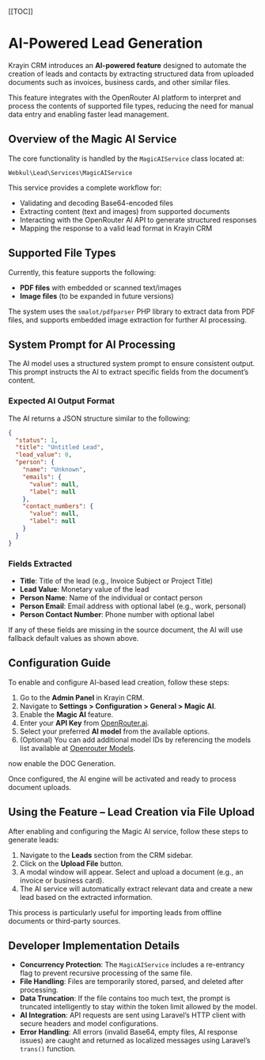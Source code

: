 [[TOC]]

# AI-Powered Lead Generation

Krayin CRM introduces an **AI-powered feature** designed to automate the creation of leads and contacts by extracting structured data from uploaded documents such as invoices, business cards, and other similar files.

This feature integrates with the OpenRouter AI platform to interpret and process the contents of supported file types, reducing the need for manual data entry and enabling faster lead management.

## Overview of the Magic AI Service

The core functionality is handled by the `MagicAIService` class located at:

```
Webkul\Lead\Services\MagicAIService
```

This service provides a complete workflow for:

- Validating and decoding Base64-encoded files
- Extracting content (text and images) from supported documents
- Interacting with the OpenRouter AI API to generate structured responses
- Mapping the response to a valid lead format in Krayin CRM

## Supported File Types

Currently, this feature supports the following:

- **PDF files** with embedded or scanned text/images
- **Image files** (to be expanded in future versions)

The system uses the `smalot/pdfparser` PHP library to extract data from PDF files, and supports embedded image extraction for further AI processing.

## System Prompt for AI Processing

The AI model uses a structured system prompt to ensure consistent output. This prompt instructs the AI to extract specific fields from the document’s content.

### Expected AI Output Format

The AI returns a JSON structure similar to the following:

```json
{
  "status": 1,
  "title": "Untitled Lead",
  "lead_value": 0,
  "person": {
    "name": "Unknown",
    "emails": {
      "value": null,
      "label": null
    },
    "contact_numbers": {
      "value": null,
      "label": null
    }
  }
}
```

### Fields Extracted

- **Title**: Title of the lead (e.g., Invoice Subject or Project Title)
- **Lead Value**: Monetary value of the lead
- **Person Name**: Name of the individual or contact person
- **Person Email**: Email address with optional label (e.g., work, personal)
- **Person Contact Number**: Phone number with optional label

If any of these fields are missing in the source document, the AI will use fallback default values as shown above.

## Configuration Guide

To enable and configure AI-based lead creation, follow these steps:

1. Go to the **Admin Panel** in Krayin CRM.
2. Navigate to **Settings > Configuration > General > Magic AI**.
3. Enable the **Magic AI** feature.
4. Enter your **API Key** from [OpenRouter.ai](https://openrouter.ai/).
5. Select your preferred **AI model** from the available options.
6. (Optional) You can add additional model IDs by referencing the models list available at [Openrouter Models](https://openrouter.ai/models).

now enable the DOC Generation.

Once configured, the AI engine will be activated and ready to process document uploads.

## Using the Feature – Lead Creation via File Upload

After enabling and configuring the Magic AI service, follow these steps to generate leads:

1. Navigate to the **Leads** section from the CRM sidebar.
2. Click on the **Upload File** button.
3. A modal window will appear. Select and upload a document (e.g., an invoice or business card).
4. The AI service will automatically extract relevant data and create a new lead based on the extracted information.

This process is particularly useful for importing leads from offline documents or third-party sources.

## Developer Implementation Details

- **Concurrency Protection**: The `MagicAIService` includes a re-entrancy flag to prevent recursive processing of the same file.
- **File Handling**: Files are temporarily stored, parsed, and deleted after processing.
- **Data Truncation**: If the file contains too much text, the prompt is truncated intelligently to stay within the token limit allowed by the model.
- **AI Integration**: API requests are sent using Laravel’s HTTP client with secure headers and model configurations.
- **Error Handling**: All errors (invalid Base64, empty files, AI response issues) are caught and returned as localized messages using Laravel’s `trans()` function.
